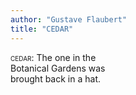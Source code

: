 ```yaml
---
author: "Gustave Flaubert"
title: "CEDAR"
---
```


<span style="font-variant-caps: all-small-caps;">cedar</span>: The one in the  
Botanical Gardens was  
brought back in a hat.
